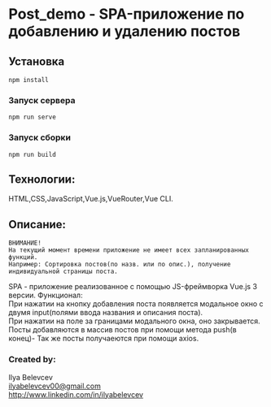 # Post_demo - SPA-приложение по добавлению и удалению постов

## Установка
```
npm install
```
### Запуск сервера
```
npm run serve
```
### Запуск сборки
```
npm run build
```  
## Технологии:
  HTML,CSS,JavaScript,Vue.js,VueRouter,Vue CLI.
## Описание:
  ```
  ВНИМАНИЕ!  
  На текущий момент времени приложение не имеет всех запланированных функций.  
  Например: Сортировка постов(по назв. или по опис.), получение индивидуальной страницы поста.
  ```
  SPA - приложение реализованное с помощью JS-фреймворка Vue.js 3 версии. 
  Функционал:  
  При нажатии на кнопку добавления поста появляется модальное окно с двумя input(полями ввода названия и описания поста).  
  При нажатии на поле за границами модального окна, оно закрывается.  
  Посты добавляются в массив постов при помощи метода push(в конец)-
  Так же посты получаеются при помощи axios.
### Created by:  
Ilya Belevcev  
ilyabelevcev00@gmail.com  
http://www.linkedin.com/in/ilyabelevcev
